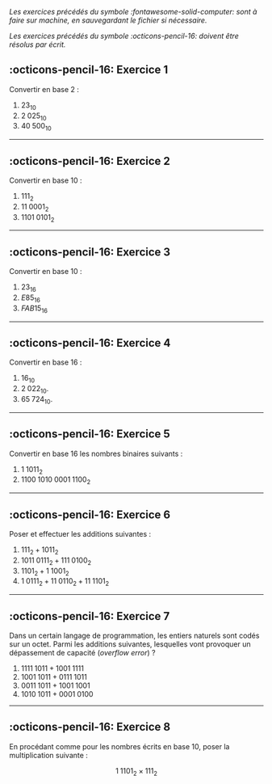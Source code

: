 _Les exercices précédés du symbole :fontawesome-solid-computer: sont à faire sur machine, en sauvegardant le fichier si nécessaire._

_Les exercices précédés du symbole :octicons-pencil-16: doivent être résolus par écrit._


## :octicons-pencil-16: Exercice 1

Convertir en base 2 :

1. $23_{10}$
2. $2\;025_{10}$
3. $40\;500_{10}$

------------------------------------------

## :octicons-pencil-16: Exercice 2

Convertir en base 10 :

1. $111_2$
2. $11\;0001_2$
3. $1101\;0101_2$

------------------------------------------------

## :octicons-pencil-16: Exercice 3

Convertir en base 10 :

1. $23_{16}$
2. $E85_{16}$
3. $FAB15_{16}$

---------------------------------------------------

## :octicons-pencil-16: Exercice 4

Convertir en base 16 :

1. $16_{10}$
2. $2\;022_{10}$.
3. $65\;724_{10}$.

----------------------------------------------------------

## :octicons-pencil-16: Exercice 5

Convertir en base 16 les nombres binaires suivants :

1. $1\;1011_2$
2. $1100\;1010\;0001\;1100_2$

---------------------------------------------------------

## :octicons-pencil-16: Exercice 6

Poser et effectuer les additions suivantes :

1. $111_2+1011_2$
2. $1011\;0111_2+111\;0100_2$
3. $1101_2+1\;1001_2$
4. $1\;0111_2+11\;0110_2+11\;1101_2$

----------------------------------------------------------

## :octicons-pencil-16: Exercice 7

Dans un certain langage de programmation, les entiers naturels sont codés sur un octet. Parmi les additions suivantes, lesquelles vont provoquer un dépassement de capacité (_overflow error_) ?

1. $1111\;1011 + 1001\;1111$
2. $1001\;1011 + 0111\;1011$
3. $0011\;1011 + 1001\;1001$
4. $1010\;1011 + 0001\;0100$

-------------------------------------------------------------

## :octicons-pencil-16: Exercice 8

En procédant comme pour les nombres écrits en base 10, poser la multiplication suivante :

$$1\;1101_2\times 111_2$$